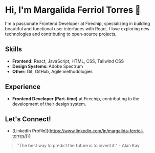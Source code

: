 # Hi, I'm Margalida Ferriol Torres 👋
I'm a passionate Frontend Developer at Firechip, specializing in building beautiful and functional user interfaces with React. I love exploring new technologies and contributing to open-source projects.

## Skills
* **Frontend:**  React, JavaScript, HTML, CSS, Tailwind CSS
* **Design Systems:** Adobe Spectrum
* **Other:** Git, GitHub, Agile methodologies

## Experience
* **Frontend Developer (Part-time)** at Firechip, contributing to the development of their design system.


## Let's Connect!

* [LinkedIn Profile][(https://www.linkedin.com/in/margalida-ferriol-torres/))]


> "The best way to predict the future is to invent it." - Alan Kay

